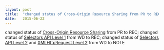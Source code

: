 ```yaml
---
layout: post
title:  "changed status of Cross-Origin Resource Sharing from PR to REC; changed status of Selectors API Level 1 from WD to REC; changed status of Selectors API Level 2 and XMLHttpRequest Level 2 from WD to NOTE"
date:   2015-06-22
---
```


changed status of [Cross-Origin Resource Sharing](http://www.w3.org/TR/cors/) from PR to REC; changed status of [Selectors API Level 1](http://www.w3.org/TR/selectors-api/) from WD to REC; changed status of [Selectors API Level 2](http://www.w3.org/TR/selectors-api2/) and [XMLHttpRequest Level 2](http://www.w3.org/TR/XMLHttpRequest2/) from WD to NOTE

